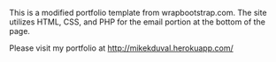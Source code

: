 This is a modified portfolio template from wrapbootstrap.com.  The site utilizes HTML, CSS, and PHP for the email portion at the bottom of the page.

Please visit my portfolio at http://mikekduval.herokuapp.com/